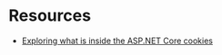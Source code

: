 # Resources
* [Exploring what is inside the ASP.NET Core cookies](https://nestenius.se/2023/11/22/exploring-what-is-inside-the-asp-net-core-cookies/)
